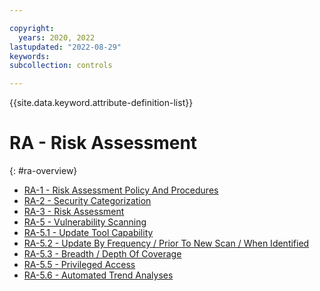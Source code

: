 ```yaml
---

copyright:
  years: 2020, 2022
lastupdated: "2022-08-29"
keywords: 
subcollection: controls

---
```




{{site.data.keyword.attribute-definition-list}}

# RA - Risk Assessment
{: #ra-overview}

- [RA-1 - Risk Assessment Policy And Procedures](/docs/controls/ra-1)
- [RA-2 - Security Categorization](/docs/controls/ra-2)
- [RA-3 - Risk Assessment](/docs/controls/ra-3)
- [RA-5 - Vulnerability Scanning](/docs/controls/ra-5)
- [RA-5.1 - Update Tool Capability](/docs/controls/ra-5.1)
- [RA-5.2 - Update By Frequency / Prior To New Scan / When Identified](/docs/controls/ra-5.2)
- [RA-5.3 - Breadth / Depth Of Coverage](/docs/controls/ra-5.3)
- [RA-5.5 - Privileged Access](/docs/controls/ra-5.5)
- [RA-5.6 - Automated Trend Analyses](/docs/controls/ra-5.6)



